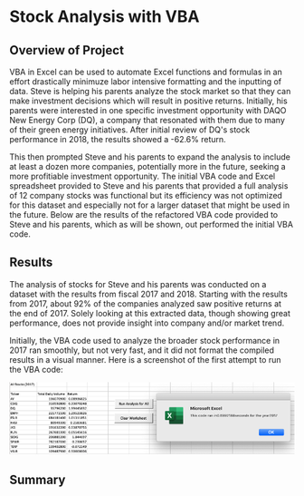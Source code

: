 # Stock Analysis with VBA

## Overview of Project

VBA in Excel can be used to automate Excel functions and formulas in an effort drastically minimuze labor intensive formatting and the inputting of data.  Steve is helping his parents analyze the stock market so that they can make investment decisions which will result in positive returns.  Initially, his parents were interested in one specific investment opportunity with DAQO New Energy Corp (DQ), a company that resonated with them due to many of their green energy initiatives.  After initial review of DQ's stock performance in 2018, the results showed a -62.6% return.  

This then prompted Steve and his parents to expand the analysis to include at least a dozen more companies, potentially more in the future, seeking a more profitiable investment opportunity.  The initial VBA code and Excel spreadsheet provided to Steve and his parents that provided a full analysis of 12 company stocks was functional but its efficiency was not optimized for this dataset and especially not for a larger dataset that might be used in the future.  Below are the results of the refactored VBA code provided to Steve and his parents, which as will be shown, out performed the initial VBA code. 

## Results

The analysis of stocks for Steve and his parents was conducted on a dataset with the results from fiscal 2017 and 2018.  Starting with the results from 2017, about 92% of the companies analyzed saw positive returns at the end of 2017.  Solely looking at this extracted data, though showing great performance, does not provide insight into company and/or market trend.

Initially, the VBA code used to analyze the broader stock performance in 2017 ran smoothly, but not very fast, and it did not format the compiled results in a visual manner.  Here is a screenshot of the first attempt to run the VBA code:

![Initial 2017 Stock Analysis with VBA Results](https://github.com/matthewdouglasmartin/stock-analysis/blob/master/Resources/VBA_Initial_2017.png)



## Summary
